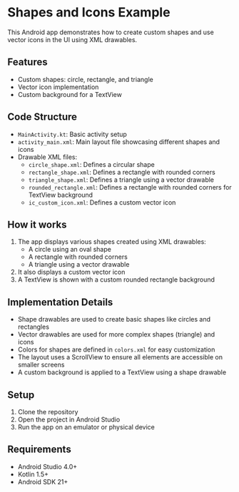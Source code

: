 # Shapes and Icons Example

This Android app demonstrates how to create custom shapes and use vector icons in the UI using XML drawables.

## Features

- Custom shapes: circle, rectangle, and triangle
- Vector icon implementation
- Custom background for a TextView

## Code Structure

- `MainActivity.kt`: Basic activity setup
- `activity_main.xml`: Main layout file showcasing different shapes and icons
- Drawable XML files:
  - `circle_shape.xml`: Defines a circular shape
  - `rectangle_shape.xml`: Defines a rectangle with rounded corners
  - `triangle_shape.xml`: Defines a triangle using a vector drawable
  - `rounded_rectangle.xml`: Defines a rectangle with rounded corners for TextView background
  - `ic_custom_icon.xml`: Defines a custom vector icon

## How it works

1. The app displays various shapes created using XML drawables:
   - A circle using an oval shape
   - A rectangle with rounded corners
   - A triangle using a vector drawable
2. It also displays a custom vector icon
3. A TextView is shown with a custom rounded rectangle background

## Implementation Details

- Shape drawables are used to create basic shapes like circles and rectangles
- Vector drawables are used for more complex shapes (triangle) and icons
- Colors for shapes are defined in `colors.xml` for easy customization
- The layout uses a ScrollView to ensure all elements are accessible on smaller screens
- A custom background is applied to a TextView using a shape drawable

## Setup

1. Clone the repository
2. Open the project in Android Studio
3. Run the app on an emulator or physical device

## Requirements

- Android Studio 4.0+
- Kotlin 1.5+
- Android SDK 21+

